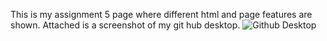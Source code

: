 This is my assignment 5 page where different html and page features are shown. Attached is a screenshot of my git hub desktop.
![Github Desktop](./desktop.screenshot.png)